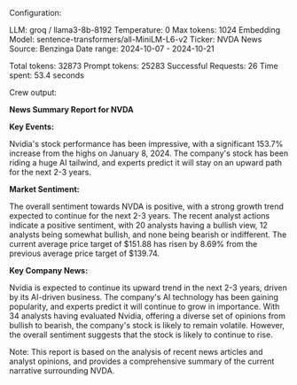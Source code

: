 Configuration:

LLM: groq / llama3-8b-8192
Temperature: 0 Max tokens: 1024
Embedding Model: sentence-transformers/all-MiniLM-L6-v2
Ticker: NVDA
News Source: Benzinga
Date range: 2024-10-07 - 2024-10-21

Total tokens: 32873 Prompt tokens: 25283
Successful Requests: 26
Time spent: 53.4 seconds

Crew output:

**News Summary Report for NVDA**

**Key Events:**

Nvidia's stock performance has been impressive, with a significant 153.7% increase from the highs on January 8, 2024. The company's stock has been riding a huge AI tailwind, and experts predict it will stay on an upward path for the next 2-3 years.

**Market Sentiment:**

The overall sentiment towards NVDA is positive, with a strong growth trend expected to continue for the next 2-3 years. The recent analyst actions indicate a positive sentiment, with 20 analysts having a bullish view, 12 analysts being somewhat bullish, and none being bearish or indifferent. The current average price target of $151.88 has risen by 8.69% from the previous average price target of $139.74.

**Key Company News:**

Nvidia is expected to continue its upward trend in the next 2-3 years, driven by its AI-driven business. The company's AI technology has been gaining popularity, and experts predict it will continue to grow in importance. With 34 analysts having evaluated Nvidia, offering a diverse set of opinions from bullish to bearish, the company's stock is likely to remain volatile. However, the overall sentiment suggests that the stock is likely to continue to rise.

Note: This report is based on the analysis of recent news articles and analyst opinions, and provides a comprehensive summary of the current narrative surrounding NVDA.

